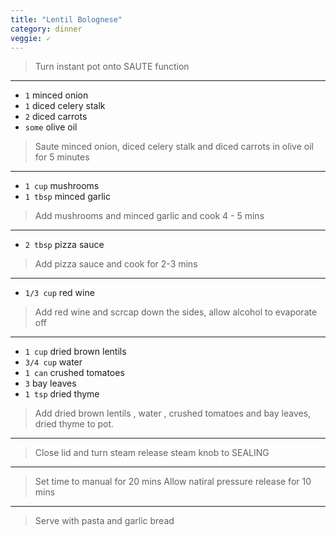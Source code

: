 ```yaml
---
title: "Lentil Bolognese"
category: dinner
veggie: ✓
---
```



> Turn instant pot onto SAUTE function

---

* `1` minced onion
* `1` diced celery stalk
* `2` diced carrots
* `some` olive oil

> Saute  minced onion, diced celery stalk and diced carrots  in olive oil for 5 minutes

---

* `1 cup` mushrooms
* `1 tbsp` minced garlic

> Add mushrooms and minced garlic and cook 4 - 5 mins

---

* `2 tbsp` pizza sauce

> Add pizza sauce and cook for 2-3 mins

---

* `1/3 cup` red wine

> Add red wine and scrcap down the sides, allow alcohol to evaporate off

---

* `1 cup` dried brown lentils
* `3/4 cup` water
* `1 can` crushed tomatoes
* `3` bay leaves
* `1 tsp` dried thyme

> Add dried brown lentils , water , crushed tomatoes and  bay leaves, dried thyme to pot.

---

> Close lid and turn steam release steam knob to SEALING

---

> Set time to manual for 20 mins Allow natiral pressure release for 10 mins

---

> Serve with pasta and garlic bread

